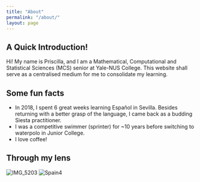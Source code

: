 ```yaml
---
title: "About"
permalink: "/about/"
layout: page
---
```


## A Quick Introduction!

Hi! My name is Priscilla, and I am a Mathematical, Computational and Statistical Sciences (MCS) senior at Yale-NUS College. This website shall serve as a centralised medium for me to consolidate my learning. 

## Some fun facts

 - In 2018, I spent 6 great weeks learning Español in Sevilla. Besides returning with a better grasp of the language, I came back as a budding Siesta practitioner.
 - I was a competitive swimmer (sprinter) for ~10 years before switching to waterpolo in Junior College.
 - I love coffee! 
 
 
 ## Through my lens
 
 ![IMG_5203](https://user-images.githubusercontent.com/39128341/120968365-5e3f5800-c79b-11eb-9bf1-8bc27c2e6c2c.JPG=50x20)
![Spain4](https://user-images.githubusercontent.com/39128341/120967853-9e520b00-c79a-11eb-8a39-2011c843afb8.jpg)


